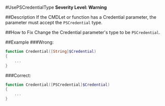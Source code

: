 #UsePSCredentialType
**Severity Level: Warning**

##Description
If the CMDLet or function has a Credential parameter, the parameter must accept the ```PSCredential``` type.

##How to Fix
Change the Credential parameter's type to be ```PSCredential```.

##Example
###Wrong:
``` PowerShell
function Credential([String]$Credential) 
{
	...
}
```

###Correct:
``` PowerShell
function Credential([PSCredential]$Credential) 
{
	...
}
```
